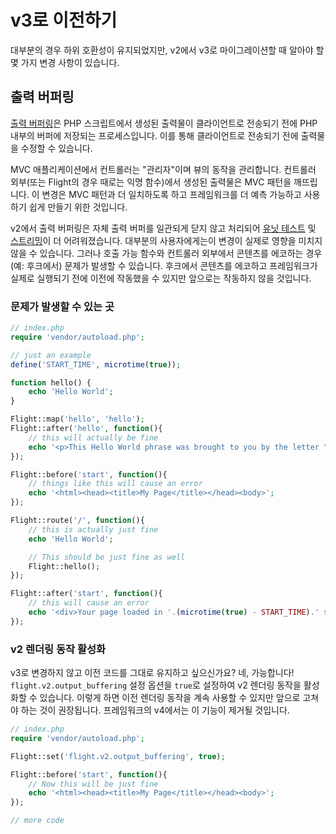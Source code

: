 # v3로 이전하기

대부분의 경우 하위 호환성이 유지되었지만, v2에서 v3로 마이그레이션할 때 알아야 할 몇 가지 변경 사항이 있습니다.

## 출력 버퍼링

[출력 버퍼링](https://stackoverflow.com/questions/2832010/what-is-output-buffering-in-php)은 PHP 스크립트에서 생성된 출력물이 클라이언트로 전송되기 전에 PHP 내부의 버퍼에 저장되는 프로세스입니다. 이를 통해 클라이언트로 전송되기 전에 출력물을 수정할 수 있습니다.

MVC 애플리케이션에서 컨트롤러는 "관리자"이며 뷰의 동작을 관리합니다. 컨트롤러 외부(또는 Flight의 경우 때로는 익명 함수)에서 생성된 출력물은 MVC 패턴을 깨뜨립니다. 이 변경은 MVC 패턴과 더 일치하도록 하고 프레임워크를 더 예측 가능하고 사용하기 쉽게 만들기 위한 것입니다.

v2에서 출력 버퍼링은 자체 출력 버퍼를 일관되게 닫지 않고 처리되어 [유닛 테스트](https://github.com/flightphp/core/pull/545/files#diff-eb93da0a3473574fba94c3c4160ce68e20028e30b267875ab0792ade0b0539a0R42) 및 [스트리밍](https://github.com/flightphp/core/issues/413)이 더 어려워졌습니다. 대부분의 사용자에게는이 변경이 실제로 영향을 미치지 않을 수 있습니다. 그러나 호출 가능 함수와 컨트롤러 외부에서 콘텐츠를 에코하는 경우(예: 후크에서) 문제가 발생할 수 있습니다. 후크에서 콘텐츠를 에코하고 프레임워크가 실제로 실행되기 전에 이전에 작동했을 수 있지만 앞으로는 작동하지 않을 것입니다.

### 문제가 발생할 수 있는 곳
```php
// index.php
require 'vendor/autoload.php';

// just an example
define('START_TIME', microtime(true));

function hello() {
	echo 'Hello World';
}

Flight::map('hello', 'hello');
Flight::after('hello', function(){
	// this will actually be fine
	echo '<p>This Hello World phrase was brought to you by the letter "H"</p>';
});

Flight::before('start', function(){
	// things like this will cause an error
	echo '<html><head><title>My Page</title></head><body>';
});

Flight::route('/', function(){
	// this is actually just fine
	echo 'Hello World';

	// This should be just fine as well
	Flight::hello();
});

Flight::after('start', function(){
	// this will cause an error
	echo '<div>Your page loaded in '.(microtime(true) - START_TIME).' seconds</div></body></html>';
});
```

### v2 렌더링 동작 활성화

v3로 변경하지 않고 이전 코드를 그대로 유지하고 싶으신가요? 네, 가능합니다! `flight.v2.output_buffering` 설정 옵션을 `true`로 설정하여 v2 렌더링 동작을 활성화할 수 있습니다. 이렇게 하면 이전 렌더링 동작을 계속 사용할 수 있지만 앞으로 고쳐야 하는 것이 권장됩니다. 프레임워크의 v4에서는 이 기능이 제거될 것입니다.

```php
// index.php
require 'vendor/autoload.php';

Flight::set('flight.v2.output_buffering', true);

Flight::before('start', function(){
	// Now this will be just fine
	echo '<html><head><title>My Page</title></head><body>';
});

// more code 
```